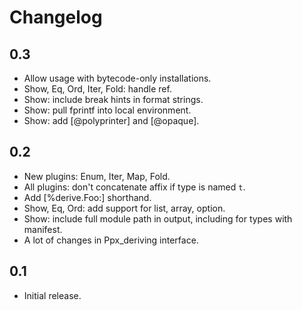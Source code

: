 Changelog
=========

0.3
---

  * Allow usage with bytecode-only installations.
  * Show, Eq, Ord, Iter, Fold: handle ref.
  * Show: include break hints in format strings.
  * Show: pull fprintf into local environment.
  * Show: add [@polyprinter] and [@opaque].

0.2
---

  * New plugins: Enum, Iter, Map, Fold.
  * All plugins: don't concatenate affix if type is named `t`.
  * Add [%derive.Foo:] shorthand.
  * Show, Eq, Ord: add support for list, array, option.
  * Show: include full module path in output, including for types with manifest.
  * A lot of changes in Ppx_deriving interface.

0.1
---

  * Initial release.
